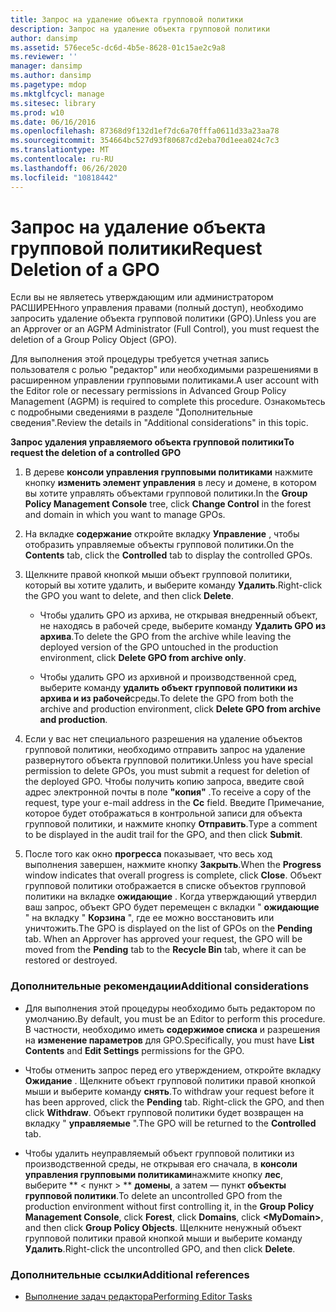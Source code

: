 ```yaml
---
title: Запрос на удаление объекта групповой политики
description: Запрос на удаление объекта групповой политики
author: dansimp
ms.assetid: 576ece5c-dc6d-4b5e-8628-01c15ae2c9a8
ms.reviewer: ''
manager: dansimp
ms.author: dansimp
ms.pagetype: mdop
ms.mktglfcycl: manage
ms.sitesec: library
ms.prod: w10
ms.date: 06/16/2016
ms.openlocfilehash: 87368d9f132d1ef7dc6a70fffa0611d33a23aa78
ms.sourcegitcommit: 354664bc527d93f80687cd2eba70d1eea024c7c3
ms.translationtype: MT
ms.contentlocale: ru-RU
ms.lasthandoff: 06/26/2020
ms.locfileid: "10818442"
---
```

# <span data-ttu-id="1c62e-103">Запрос на удаление объекта групповой политики</span><span class="sxs-lookup"><span data-stu-id="1c62e-103">Request Deletion of a GPO</span></span>


<span data-ttu-id="1c62e-104">Если вы не являетесь утверждающим или администратором РАСШИРЕНного управления правами (полный доступ), необходимо запросить удаление объекта групповой политики (GPO).</span><span class="sxs-lookup"><span data-stu-id="1c62e-104">Unless you are an Approver or an AGPM Administrator (Full Control), you must request the deletion of a Group Policy Object (GPO).</span></span>

<span data-ttu-id="1c62e-105">Для выполнения этой процедуры требуется учетная запись пользователя с ролью "редактор" или необходимыми разрешениями в расширенном управлении групповыми политиками.</span><span class="sxs-lookup"><span data-stu-id="1c62e-105">A user account with the Editor role or necessary permissions in Advanced Group Policy Management (AGPM) is required to complete this procedure.</span></span> <span data-ttu-id="1c62e-106">Ознакомьтесь с подробными сведениями в разделе "Дополнительные сведения".</span><span class="sxs-lookup"><span data-stu-id="1c62e-106">Review the details in "Additional considerations" in this topic.</span></span>

**<span data-ttu-id="1c62e-107">Запрос удаления управляемого объекта групповой политики</span><span class="sxs-lookup"><span data-stu-id="1c62e-107">To request the deletion of a controlled GPO</span></span>**

1.  <span data-ttu-id="1c62e-108">В дереве **консоли управления групповыми политиками** нажмите кнопку **изменить элемент управления** в лесу и домене, в котором вы хотите управлять объектами групповой политики.</span><span class="sxs-lookup"><span data-stu-id="1c62e-108">In the **Group Policy Management Console** tree, click **Change Control** in the forest and domain in which you want to manage GPOs.</span></span>

2.  <span data-ttu-id="1c62e-109">На вкладке **содержание** откройте вкладку **Управление** , чтобы отобразить управляемые объекты групповой политики.</span><span class="sxs-lookup"><span data-stu-id="1c62e-109">On the **Contents** tab, click the **Controlled** tab to display the controlled GPOs.</span></span>

3.  <span data-ttu-id="1c62e-110">Щелкните правой кнопкой мыши объект групповой политики, который вы хотите удалить, и выберите команду **Удалить**.</span><span class="sxs-lookup"><span data-stu-id="1c62e-110">Right-click the GPO you want to delete, and then click **Delete**.</span></span>

    -   <span data-ttu-id="1c62e-111">Чтобы удалить GPO из архива, не открывая внедренный объект, не находясь в рабочей среде, выберите команду **Удалить GPO из архива**.</span><span class="sxs-lookup"><span data-stu-id="1c62e-111">To delete the GPO from the archive while leaving the deployed version of the GPO untouched in the production environment, click **Delete GPO from archive only**.</span></span>

    -   <span data-ttu-id="1c62e-112">Чтобы удалить GPO из архивной и производственной сред, выберите команду **удалить объект групповой политики из архива и из рабочей**среды.</span><span class="sxs-lookup"><span data-stu-id="1c62e-112">To delete the GPO from both the archive and production environment, click **Delete GPO from archive and production**.</span></span>

4.  <span data-ttu-id="1c62e-113">Если у вас нет специального разрешения на удаление объектов групповой политики, необходимо отправить запрос на удаление развернутого объекта групповой политики.</span><span class="sxs-lookup"><span data-stu-id="1c62e-113">Unless you have special permission to delete GPOs, you must submit a request for deletion of the deployed GPO.</span></span> <span data-ttu-id="1c62e-114">Чтобы получить копию запроса, введите свой адрес электронной почты в поле **"копия"** .</span><span class="sxs-lookup"><span data-stu-id="1c62e-114">To receive a copy of the request, type your e-mail address in the **Cc** field.</span></span> <span data-ttu-id="1c62e-115">Введите Примечание, которое будет отображаться в контрольной записи для объекта групповой политики, и нажмите кнопку **Отправить**.</span><span class="sxs-lookup"><span data-stu-id="1c62e-115">Type a comment to be displayed in the audit trail for the GPO, and then click **Submit**.</span></span>

5.  <span data-ttu-id="1c62e-116">После того как окно **прогресса** показывает, что весь ход выполнения завершен, нажмите кнопку **Закрыть**.</span><span class="sxs-lookup"><span data-stu-id="1c62e-116">When the **Progress** window indicates that overall progress is complete, click **Close**.</span></span> <span data-ttu-id="1c62e-117">Объект групповой политики отображается в списке объектов групповой политики на вкладке **ожидающие** . Когда утверждающий утвердил ваш запрос, объект GPO будет перемещен с вкладки " **ожидающие** " на вкладку " **Корзина** ", где ее можно восстановить или уничтожить.</span><span class="sxs-lookup"><span data-stu-id="1c62e-117">The GPO is displayed on the list of GPOs on the **Pending** tab. When an Approver has approved your request, the GPO will be moved from the **Pending** tab to the **Recycle Bin** tab, where it can be restored or destroyed.</span></span>

### <span data-ttu-id="1c62e-118">Дополнительные рекомендации</span><span class="sxs-lookup"><span data-stu-id="1c62e-118">Additional considerations</span></span>

-   <span data-ttu-id="1c62e-119">Для выполнения этой процедуры необходимо быть редактором по умолчанию.</span><span class="sxs-lookup"><span data-stu-id="1c62e-119">By default, you must be an Editor to perform this procedure.</span></span> <span data-ttu-id="1c62e-120">В частности, необходимо иметь **содержимое списка** и разрешения на **изменение параметров** для GPO.</span><span class="sxs-lookup"><span data-stu-id="1c62e-120">Specifically, you must have **List Contents** and **Edit Settings** permissions for the GPO.</span></span>

-   <span data-ttu-id="1c62e-121">Чтобы отменить запрос перед его утверждением, откройте вкладку **Ожидание** . Щелкните объект групповой политики правой кнопкой мыши и выберите команду **снять**.</span><span class="sxs-lookup"><span data-stu-id="1c62e-121">To withdraw your request before it has been approved, click the **Pending** tab. Right-click the GPO, and then click **Withdraw**.</span></span> <span data-ttu-id="1c62e-122">Объект групповой политики будет возвращен на вкладку " **управляемые** ".</span><span class="sxs-lookup"><span data-stu-id="1c62e-122">The GPO will be returned to the **Controlled** tab.</span></span>

-   <span data-ttu-id="1c62e-123">Чтобы удалить неуправляемый объект групповой политики из производственной среды, не открывая его сначала, в **консоли управления групповыми политиками**нажмите кнопку **лес**, выберите \*\* &lt; пункт &gt; \*\* **домены**, а затем — пункт **объекты групповой политики**.</span><span class="sxs-lookup"><span data-stu-id="1c62e-123">To delete an uncontrolled GPO from the production environment without first controlling it, in the **Group Policy Management Console**, click **Forest**, click **Domains**, click **&lt;MyDomain&gt;**, and then click **Group Policy Objects**.</span></span> <span data-ttu-id="1c62e-124">Щелкните ненужный объект групповой политики правой кнопкой мыши и выберите команду **Удалить**.</span><span class="sxs-lookup"><span data-stu-id="1c62e-124">Right-click the uncontrolled GPO, and then click **Delete**.</span></span>

### <span data-ttu-id="1c62e-125">Дополнительные ссылки</span><span class="sxs-lookup"><span data-stu-id="1c62e-125">Additional references</span></span>

-   [<span data-ttu-id="1c62e-126">Выполнение задач редактора</span><span class="sxs-lookup"><span data-stu-id="1c62e-126">Performing Editor Tasks</span></span>](performing-editor-tasks-agpm30ops.md)

 

 






